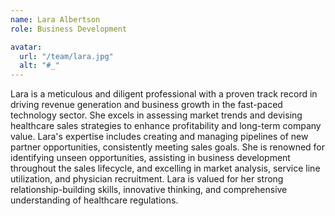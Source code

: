 ```yaml
---
name: Lara Albertson
role: Business Development

avatar:
  url: "/team/lara.jpg"
  alt: "#_"
---
```


Lara is a meticulous and diligent professional with a proven track record in driving revenue generation and business growth in the fast-paced technology sector. She excels in assessing market trends and devising healthcare sales strategies to enhance profitability and long-term company value. Lara's expertise includes creating and managing pipelines of new partner opportunities, consistently meeting sales goals. She is renowned for identifying unseen opportunities, assisting in business development throughout the sales lifecycle, and excelling in market analysis, service line utilization, and physician recruitment. Lara is valued for her strong relationship-building skills, innovative thinking, and comprehensive understanding of healthcare regulations.
